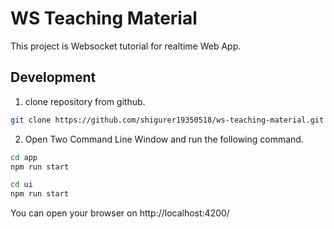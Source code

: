 # WS Teaching Material

This project is Websocket tutorial for realtime Web App.

## Development

1. clone repository from github.

```bash
git clone https://github.com/shigurer19350518/ws-teaching-material.git
```

2. Open Two Command Line Window and run the following command.

```bash
cd app
npm run start
```

```bash
cd ui
npm run start
```

You can open your browser on http://localhost:4200/